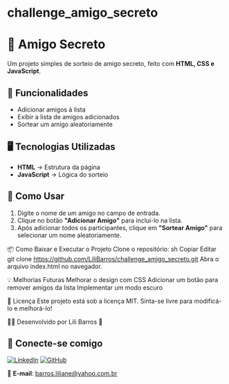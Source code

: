 # challenge_amigo_secreto
# 🎁 Amigo Secreto

Um projeto simples de sorteio de amigo secreto, feito com **HTML, CSS e JavaScript**.

## 🚀 Funcionalidades
- Adicionar amigos à lista
- Exibir a lista de amigos adicionados
- Sortear um amigo aleatoriamente

## 🖥️ Tecnologias Utilizadas
- **HTML** → Estrutura da página
- **JavaScript** → Lógica do sorteio

## 📌 Como Usar
1. Digite o nome de um amigo no campo de entrada.
2. Clique no botão **"Adicionar Amigo"** para incluí-lo na lista.
3. Após adicionar todos os participantes, clique em **"Sortear Amigo"** para selecionar um nome aleatoriamente.

📦 Como Baixar e Executar o Projeto
Clone o repositório:
sh
Copiar
Editar
git clone https://github.com/LiliBarros/challenge_amigo_secreto.git
Abra o arquivo index.html no navegador.

💡 Melhorias Futuras
Melhorar o design com CSS
Adicionar um botão para remover amigos da lista
Implementar um modo escuro

📜 Licença
Este projeto está sob a licença MIT. Sinta-se livre para modificá-lo e melhorá-lo!

👩‍💻 Desenvolvido por Lili Barros 🚀
## 🔗 Conecte-se comigo
[![LinkedIn](https://img.shields.io/badge/LinkedIn-0077B5?style=for-the-badge&logo=linkedin&logoColor=white)](https://www.linkedin.com/in/lilianelimabarros)
[![GitHub](https://img.shields.io/badge/GitHub-100000?style=for-the-badge&logo=github&logoColor=white)](https://github.com/LiliBarros)

📩 **E-mail**: barros.liliane@yahoo.com.br
